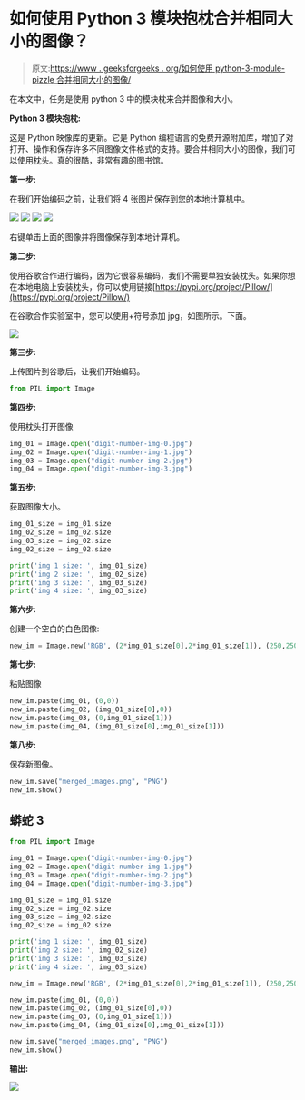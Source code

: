 # 如何使用 Python 3 模块抱枕合并相同大小的图像？

> 原文:[https://www . geeksforgeeks . org/如何使用 python-3-module-pizzle 合并相同大小的图像/](https://www.geeksforgeeks.org/how-to-merge-images-with-same-size-using-the-python-3-module-pillow/)

在本文中，任务是使用 python 3 中的模块枕来合并图像和大小。

**Python 3 模块抱枕:**

这是 Python 映像库的更新。它是 Python 编程语言的免费开源附加库，增加了对打开、操作和保存许多不同图像文件格式的支持。要合并相同大小的图像，我们可以使用枕头。真的很酷，非常有趣的图书馆。

**第一步:**

在我们开始编码之前，让我们将 4 张图片保存到您的本地计算机中。

![](img/23d671328fafdbe9b26460720dee3be3.png) ![](img/e6bf4d3d6f4f54f9ee1968cd0827407f.png) ![](img/6845b726d60954911d01606af7ead6f3.png) ![](img/d29c400c53f5695f6d4efd6984bec4ff.png)

右键单击上面的图像并将图像保存到本地计算机。

**第二步:**

使用谷歌合作进行编码，因为它很容易编码，我们不需要单独安装枕头。如果你想在本地电脑上安装枕头，你可以使用链接[https://pypi.org/project/Pillow/](https://pypi.org/project/Pillow/)

在谷歌合作实验室中，您可以使用+符号添加 jpg，如图所示。下面。

![](img/8a3f54ccb0f9d8c3f9ce5f986cfe99b8.png)

**第三步:**

上传图片到谷歌后，让我们开始编码。

```py
from PIL import Image
```

**第四步:**

使用枕头打开图像

```py
img_01 = Image.open("digit-number-img-0.jpg")
img_02 = Image.open("digit-number-img-1.jpg")
img_03 = Image.open("digit-number-img-2.jpg")
img_04 = Image.open("digit-number-img-3.jpg")
```

**第五步:**

获取图像大小。

```py
img_01_size = img_01.size
img_02_size = img_02.size
img_03_size = img_02.size
img_02_size = img_02.size

print('img 1 size: ', img_01_size)
print('img 2 size: ', img_02_size)
print('img 3 size: ', img_03_size)
print('img 4 size: ', img_03_size)
```

**第六步:**

创建一个空白的白色图像:

```py
new_im = Image.new('RGB', (2*img_01_size[0],2*img_01_size[1]), (250,250,250))
```

**第七步:**

粘贴图像

```py
new_im.paste(img_01, (0,0))
new_im.paste(img_02, (img_01_size[0],0))
new_im.paste(img_03, (0,img_01_size[1]))
new_im.paste(img_04, (img_01_size[0],img_01_size[1]))
```

**第八步:**

保存新图像。

```py
new_im.save("merged_images.png", "PNG")
new_im.show()
```

## 蟒蛇 3

```py
from PIL import Image

img_01 = Image.open("digit-number-img-0.jpg")
img_02 = Image.open("digit-number-img-1.jpg")
img_03 = Image.open("digit-number-img-2.jpg")
img_04 = Image.open("digit-number-img-3.jpg")

img_01_size = img_01.size
img_02_size = img_02.size
img_03_size = img_02.size
img_02_size = img_02.size

print('img 1 size: ', img_01_size)
print('img 2 size: ', img_02_size)
print('img 3 size: ', img_03_size)
print('img 4 size: ', img_03_size)

new_im = Image.new('RGB', (2*img_01_size[0],2*img_01_size[1]), (250,250,250))

new_im.paste(img_01, (0,0))
new_im.paste(img_02, (img_01_size[0],0))
new_im.paste(img_03, (0,img_01_size[1]))
new_im.paste(img_04, (img_01_size[0],img_01_size[1]))

new_im.save("merged_images.png", "PNG")
new_im.show()
```

**输出:**

![](img/96d5ee38a90d2b0fac83fb70c0b078df.png)